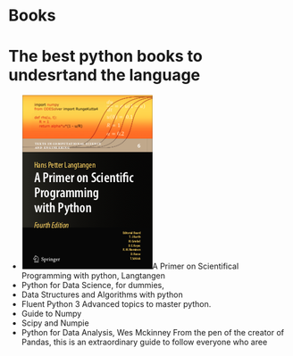 # Books

 # The best python books to undesrtand the language
 * ![Primer](primer.png)A Primer on Scientifical Programming with python, Langtangen
 * Python for Data Science, for dummies, 
 * Data Structures and Algorithms with python
 * Fluent Python 3
    Advanced topics to master python.
 * Guide to Numpy
 * Scipy and Numpie
 * Python for Data Analysis, Wes Mckinney
    From the pen of the creator of Pandas, this is an extraordinary guide to follow everyone who aree
